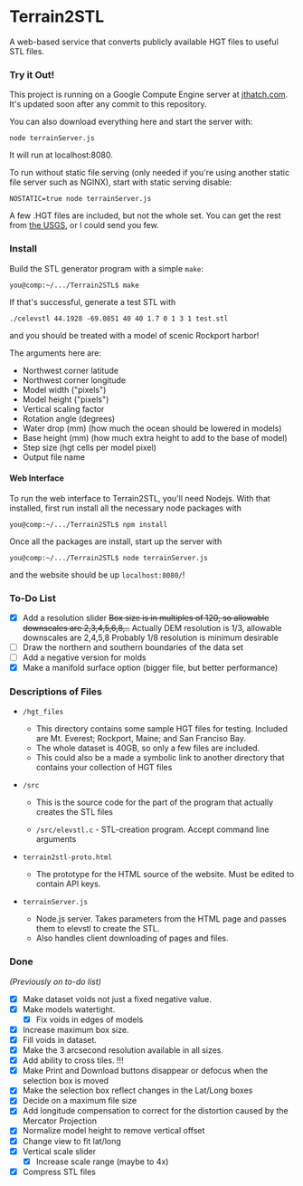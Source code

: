 Terrain2STL
===========

A web-based service that converts publicly available HGT files to useful STL files.

### Try it Out!
This project is running on a Google Compute Engine server at [jthatch.com](http://jthatch.com/terrain2stl). It's updated soon after any commit to this repository.

You can also download everything here and start the server with:

```node terrainServer.js```

It will run at localhost:8080.

To run without static file serving (only needed if you're using another static file server such as NGINX), start with static serving disable:

```NOSTATIC=true node terrainServer.js```

A few .HGT files are included, but not the whole set. You can get the rest from [the USGS](http://dds.cr.usgs.gov/srtm/version2_1/SRTM3/), or I could send you few.

### Install
Build the STL generator program with a simple `make`:
```sh
you@comp:~/.../Terrain2STL$ make
```
If that's successful, generate a test STL with
```
./celevstl 44.1928 -69.0851 40 40 1.7 0 1 3 1 test.stl
```

and you should be treated with a model of scenic Rockport harbor!

The arguments here are:
- Northwest corner latitude
- Northwest corner longitude
- Model width ("pixels")
- Model height ("pixels")
- Vertical scaling factor
- Rotation angle (degrees)
- Water drop (mm) (how much the ocean should be lowered in models)
- Base height (mm) (how much extra height to add to the base of model)
- Step size (hgt cells per model pixel)
- Output file name

#### Web Interface
To run the web interface to Terrain2STL, you'll need Nodejs. With that installed, first run install all the necessary node packages with
```
you@comp:~/.../Terrain2STL$ npm install
```
Once all the packages are install, start up the server with
```
you@comp:~/.../Terrain2STL$ node terrainServer.js
```
and the website should be up `localhost:8080/`!

### To-Do List

- [x] Add a resolution slider
  ~~Box size is in multiples of 120, so allowable downscales are 2,3,4,5,6,8,..~~
  Actually DEM resolution is 1/3, allowable downscales  are 2,4,5,8
  Probably 1/8 resolution is minimum desirable
- [ ] Draw the northern and southern boundaries of the data set
- [ ] Add a negative version for molds
- [x] Make a manifold surface option (bigger file, but better performance)

### Descriptions of Files
* `/hgt_files`

  * This directory contains some sample HGT files for testing. Included are Mt. Everest; Rockport, Maine; and San Franciso Bay.
  * The whole dataset is 40GB, so only a few files are included.
  * This could also be a made a symbolic link to another directory that contains your collection of HGT files

* `/src`

  * This is the source code for the part of the program that actually creates the STL files

  * `/src/elevstl.c` - STL-creation program. Accept command line arguments

* `terrain2stl-proto.html`

  * The prototype for the HTML source of the website. Must be edited to contain API keys.

* `terrainServer.js`

  * Node.js server. Takes parameters from the HTML page and passes them to elevstl to create the STL.
  * Also handles client downloading of pages and files.

### Done

*(Previously on to-do list)*

- [x] Make dataset voids not just a fixed negative value.
- [x] Make models watertight.
  - [x] Fix voids in edges of models
- [x] Increase maximum box size.
- [x] Fill voids in dataset.
- [x] Make the 3 arcsecond resolution available in all sizes.
- [x] Add ability to cross tiles. !!!
- [x] Make Print and Download buttons disappear or defocus when the selection box is moved
- [x] Make the selection box reflect changes in the Lat/Long boxes
- [x] Decide on a maximum file size
- [x] Add longitude compensation to correct for the distortion caused by the Mercator Projection
- [x] Normalize model height to remove vertical offset
- [x] Change view to fit lat/long
- [x] Vertical scale slider
  - [x] Increase scale range (maybe to 4x)
- [x] Compress STL files
